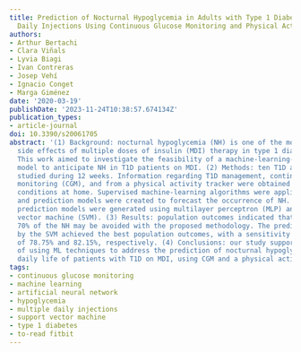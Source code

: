 ```yaml
---
title: Prediction of Nocturnal Hypoglycemia in Adults with Type 1 Diabetes under Multiple
  Daily Injections Using Continuous Glucose Monitoring and Physical Activity Monitor
authors:
- Arthur Bertachi
- Clara Viñals
- Lyvia Biagi
- Ivan Contreras
- Josep Vehí
- Ignacio Conget
- Marga Giménez
date: '2020-03-19'
publishDate: '2023-11-24T10:38:57.674134Z'
publication_types:
- article-journal
doi: 10.3390/s20061705
abstract: '(1) Background: nocturnal hypoglycemia (NH) is one of the most challenging
  side effects of multiple doses of insulin (MDI) therapy in type 1 diabetes (T1D).
  This work aimed to investigate the feasibility of a machine-learning-based prediction
  model to anticipate NH in T1D patients on MDI. (2) Methods: ten T1D adults were
  studied during 12 weeks. Information regarding T1D management, continuous glucose
  monitoring (CGM), and from a physical activity tracker were obtained under free-living
  conditions at home. Supervised machine-learning algorithms were applied to the data,
  and prediction models were created to forecast the occurrence of NH. Individualized
  prediction models were generated using multilayer perceptron (MLP) and a support
  vector machine (SVM). (3) Results: population outcomes indicated that more than
  70% of the NH may be avoided with the proposed methodology. The predictions performed
  by the SVM achieved the best population outcomes, with a sensitivity and specificity
  of 78.75% and 82.15%, respectively. (4) Conclusions: our study supports the feasibility
  of using ML techniques to address the prediction of nocturnal hypoglycemia in the
  daily life of patients with T1D on MDI, using CGM and a physical activity tracker.'
tags:
- continuous glucose monitoring
- machine learning
- artificial neural network
- hypoglycemia
- multiple daily injections
- support vector machine
- type 1 diabetes
- to-read fitbit
---
```

